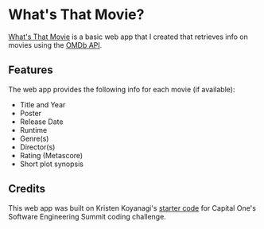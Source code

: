 # What's That Movie?

[What's That Movie](https://tianyizheng02.github.io/whats-that-movie/) is a basic web app that I created that retrieves info on movies using the [OMDb API](https://www.omdbapi.com/).

## Features

The web app provides the following info for each movie (if available):
- Title and Year
- Poster
- Release Date
- Runtime
- Genre(s)
- Director(s)
- Rating (Metascore)
- Short plot synopsis

## Credits

This web app was built on Kristen Koyanagi's [starter code](https://github.com/kristenkoyanagi/react-with-omdb) for Capital One's Software Engineering Summit coding challenge.
